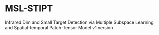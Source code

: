 # MSL-STIPT
Infrared Dim and Small Target Detection via Multiple Subspace Learning and Spatial-temporal Patch-Tensor Model
v1 version
